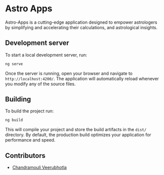 # Astro Apps

Astro-Apps is a cutting-edge application designed to empower astrologers by simplifying and accelerating their calculations, and astrological insights.

## Development server

To start a local development server, run:

```bash
ng serve
```

Once the server is running, open your browser and navigate to `http://localhost:4200/`. The application will automatically reload whenever you modify any of the source files.

## Building

To build the project run:

```bash
ng build
```

This will compile your project and store the build artifacts in the `dist/` directory. By default, the production build optimizes your application for performance and speed.

## Contributors

- [Chandramouli Veerubhotla][chandramouli]

[chandramouli]: https://github.com/chandramouli-veerubhotla